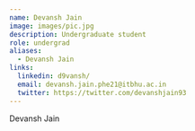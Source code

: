 ```yaml
---
name: Devansh Jain
image: images/pic.jpg
description: Undergraduate student
role: undergrad
aliases:
  - Devansh Jain
links:
  linkedin: d9vansh/
  email: devansh.jain.phe21@itbhu.ac.in
  twitter: https://twitter.com/devanshjain93
---
```


Devansh Jain
